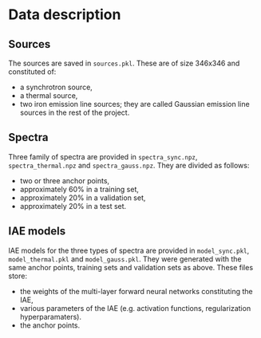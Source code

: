 # Data description

## Sources

The sources are saved in `sources.pkl`. These are of size 346x346 and constituted of:
- a synchrotron source,
- a thermal source,
- two iron emission line sources; they are called Gaussian emission line sources in the rest of the project.

## Spectra

Three family of spectra are provided in `spectra_sync.npz`, `spectra_thermal.npz` and `spectra_gauss.npz`. They are divided as follows:
- two or three anchor points,
- approximately 60% in a training set,
- approximately 20% in a validation set,
- approximately 20% in a test set.

## IAE models

IAE models for the three types of spectra are provided in `model_sync.pkl`, `model_thermal.pkl` and `model_gauss.pkl`.
They were generated with the same anchor points, training sets and validation sets as above.
These files store:
 - the weights of the multi-layer forward neural networks constituting the IAE,
 - various parameters of the IAE (e.g. activation functions, regularization hyperparamaters).
 - the anchor points.
